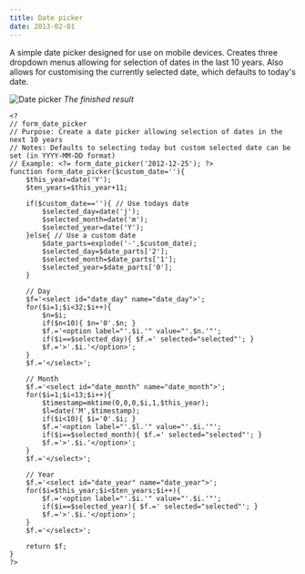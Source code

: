 ```yaml
---
title: Date picker
date: 2013-02-01
---
```


A simple date picker designed for use on mobile devices. Creates three dropdown menus allowing for selection of dates in the last 10 years. Also allows for customising the currently selected date, which defaults to today's date.

![Date picker](/images/brendan/date-picker.png)
*The finished result*

	<?
	// form_date_picker
	// Purpose: Create a date picker allowing selection of dates in the next 10 years
	// Notes: Defaults to selecting today but custom selected date can be set (in YYYY-MM-DD format)
	// Example: <?= form_date_picker('2012-12-25'); ?>
	function form_date_picker($custom_date=''){
		$this_year=date('Y');
		$ten_years=$this_year+11;

		if($custom_date==''){ // Use todays date
			$selected_day=date('j');
			$selected_month=date('m');
			$selected_year=date('Y');
		}else{ // Use a custom date
			$date_parts=explode('-',$custom_date);
			$selected_day=$date_parts['2'];
			$selected_month=$date_parts['1'];
			$selected_year=$date_parts['0'];
		}

		// Day
		$f='<select id="date_day" name="date_day">';
		for($i=1;$i<32;$i++){
			$n=$i;
			if($n<10){ $n='0'.$n; }
			$f.='<option label="'.$i.'" value="'.$n.'"';
			if($i==$selected_day){ $f.=' selected="selected"'; }
			$f.='>'.$i.'</option>';
		}
		$f.='</select>';

		// Month
		$f.='<select id="date_month" name="date_month">';
		for($i=1;$i<13;$i++){
			$timestamp=mktime(0,0,0,$i,1,$this_year);
			$l=date('M',$timestamp);
			if($i<10){ $i='0'.$i; }
			$f.='<option label="'.$l.'" value="'.$i.'"';
			if($i==$selected_month){ $f.=' selected="selected"'; }
			$f.='>'.$i.'</option>';
		}
		$f.='</select>';

		// Year
		$f.='<select id="date_year" name="date_year">';
		for($i=$this_year;$i<$ten_years;$i++){
			$f.='<option label="'.$i.'" value="'.$i.'"';
			if($i==$selected_year){ $f.=' selected="selected"'; }
			$f.='>'.$i.'</option>';
		}
		$f.='</select>';

		return $f;
	}
	?>